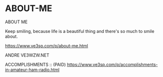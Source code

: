 # ABOUT-ME
ABOUT ME

Keep smiling, because life is a beautiful thing and there's so much to smile about.

https://www.ve3sp.com/p/about-me.html

ANDRE VE3WZW.NET

ACCOMPLISHMENTS ::   (PAID)
https://www.ve3sp.com/p/accomplishments-in-amateur-ham-radio.html



